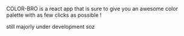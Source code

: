 COLOR-BRO is a react app that is sure to give you an awesome color palette with as few clicks as possible !

still majorly under development soz